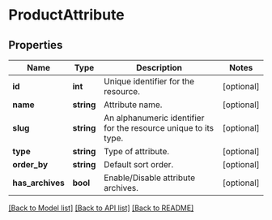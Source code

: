 # ProductAttribute

## Properties
Name | Type | Description | Notes
------------ | ------------- | ------------- | -------------
**id** | **int** | Unique identifier for the resource. | [optional] 
**name** | **string** | Attribute name. | [optional] 
**slug** | **string** | An alphanumeric identifier for the resource unique to its type. | [optional] 
**type** | **string** | Type of attribute. | [optional] 
**order_by** | **string** | Default sort order. | [optional] 
**has_archives** | **bool** | Enable/Disable attribute archives. | [optional] 

[[Back to Model list]](../../README.md#documentation-for-models) [[Back to API list]](../../README.md#documentation-for-api-endpoints) [[Back to README]](../../README.md)

